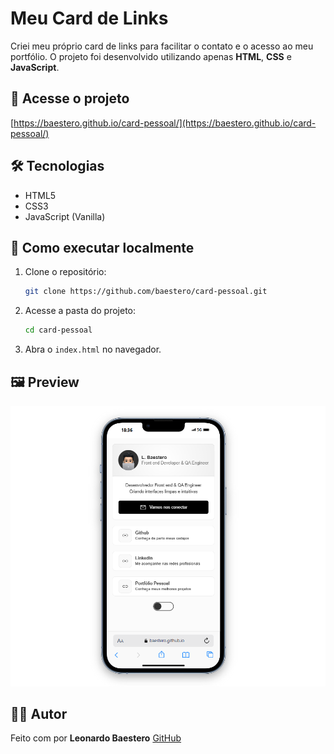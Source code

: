 # Meu Card de Links

Criei meu próprio card de links para facilitar o contato e o acesso ao meu portfólio. O projeto foi desenvolvido utilizando apenas **HTML**, **CSS** e **JavaScript**.

## 🔗 Acesse o projeto

[https://baestero.github.io/card-pessoal/](https://baestero.github.io/card-pessoal/)

## 🛠 Tecnologias

- HTML5
- CSS3
- JavaScript (Vanilla)

## 🧪 Como executar localmente

1. Clone o repositório:

   ```bash
   git clone https://github.com/baestero/card-pessoal.git
   ```

2. Acesse a pasta do projeto:

   ```bash
   cd card-pessoal
   ```

3. Abra o `index.html` no navegador.

## 🖼 Preview

![preview](./card-pessoal-img.png)

## 👨‍💻 Autor

Feito com por **Leonardo Baestero**
[GitHub](https://github.com/baestero)
